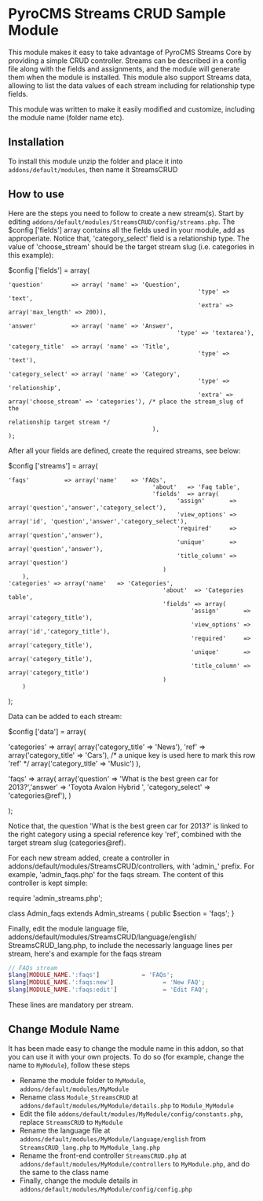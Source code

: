 # PyroCMS Streams CRUD Sample Module

This module makes it easy to take advantage of PyroCMS Streams Core by providing a simple CRUD controller. Streams can be described in a config file along with the fields and assignments, and the module will generate them when the module is installed. This module also support Streams data, allowing to list the data values of each stream including for relationship type fields.

This module was written to make it easily modified and customize, including the module name (folder name etc).

## Installation

To install this module unzip the folder and place it into  `addons/default/modules`, then name it StreamsCRUD

## How to use

Here are the steps you need to follow to create a new stream(s). Start by editing `addons/default/modules/StreamsCRUD/config/streams.php`. The $config ['fields'] array contains all the fields used in your module, add as approperiate. Notice that, 'category_select' field is a relationship type. The value of 'choose_stream' should be the target stream slug (i.e. categories in this example):


$config ['fields']	= array(

	'question'        => array( 'name' => 'Question', 
											 			  'type' => 'text',
											 			  'extra' => array('max_length' => 200)),

	'answer'          => array( 'name' => 'Answer', 
										  		    'type' => 'textarea'),

	'category_title'  => array( 'name' => 'Title', 
										 	 			  'type' => 'text'),

	'category_select' => array( 'name' => 'Category', 
														  'type' => 'relationship',
														  'extra' => array('choose_stream' => 'categories'), /* place the stream_slug of the 
														  																											relationship target stream */
											 ),
	);

	
After all your fields are defined, create the required streams, see below:

$config ['streams']	= array(

	'faqs' 			=> array('name'    => 'FAQs', 
											 'about'   => 'Faq table', 
											 'fields'  => array(
													'assign'       => array('question','answer','category_select'),
													'view_options' => array('id', 'question','answer','category_select'),
													'required'     => array('question','answer'),
													'unique'       => array('question','answer'),
													'title_column' => array('question')
												)
		),
	'categories' => array('name'   => 'Categories', 
												'about'  => 'Categories table', 
												'fields' => array(
														'assign'       => array('category_title'),
														'view_options' => array('id','category_title'),
														'required'     => array('category_title'),
														'unique'       => array('category_title'),
														'title_column' => array('category_title')
												)
		)
);


Data can be added to each stream:

$config ['data']	= array(

'categories' => array(
		array('category_title' => 'News'),
		'ref' => array('category_title' => 'Cars'), /* a unique key is used here to mark this row 'ref' */
		array('category_title' => 'Music')
	),

'faqs' => array(
		array('question' => 'What is the best green car for 2013?','answer' => 'Toyota Avalon Hybrid ', 'category_select' => 'categories@ref'),
	)

);

Notice that, the question 'What is the best green car for 2013?' is linked to the right category using a special reference key 'ref', combined with the target stream slug (categories@ref).

For each new stream added, create a controller in addons/default/modules/StreamsCRUD/controllers, with 'admin_' prefix. For example, 'admin_faqs.php' for the faqs stream. The content of this controller is kept simple:

require 'admin_streams.php';

class Admin_faqs extends Admin_streams {
    public $section = 'faqs';
}

Finally, edit the module language file, addons/default/modules/StreamsCRUD/language/english/ StreamsCRUD_lang.php, to include the necessarly language lines per stream, here's and example for the faqs stream

```php
// FAQs stream
$lang[MODULE_NAME.':faqs']            = 'FAQs';
$lang[MODULE_NAME.':faqs:new']				= 'New FAQ';
$lang[MODULE_NAME.':faqs:edit']				= 'Edit FAQ';
```

These lines are mandatory per stream.

## Change Module Name

It has been made easy to change the module name in this addon, so that you can use it with your own projects. To do so (for example, change the name to `MyModule`), follow these steps

* Rename the module folder to `MyModule`, `addons/default/modules/MyModule`
* Rename class `Module_StreamsCRUD` at `addons/default/modules/MyModule/details.php` to `Module_MyModule`
* Edit the file `addons/default/modules/MyModule/config/constants.php`, replace `StreamsCRUD` to `MyModule`
* Rename the language file at `addons/default/modules/MyModule/language/english` from `StreamsCRUD_lang.php` to `MyModule_lang.php`
* Rename the front-end controller `StreamsCRUD.php` at `addons/default/modules/MyModule/controllers` to `MyModule.php`, and do the same to the class name
* Finally, change the module details in `addons/default/modules/MyModule/config/config.php`
